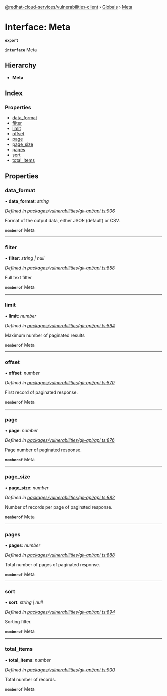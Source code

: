 [@redhat-cloud-services/vulnerabilities-client](../README.md) › [Globals](../globals.md) › [Meta](meta.md)

# Interface: Meta

**`export`** 

**`interface`** Meta

## Hierarchy

* **Meta**

## Index

### Properties

* [data_format](meta.md#data_format)
* [filter](meta.md#filter)
* [limit](meta.md#limit)
* [offset](meta.md#offset)
* [page](meta.md#page)
* [page_size](meta.md#page_size)
* [pages](meta.md#pages)
* [sort](meta.md#sort)
* [total_items](meta.md#total_items)

## Properties

###  data_format

• **data_format**: *string*

*Defined in [packages/vulnerabilities/git-api/api.ts:906](https://github.com/RedHatInsights/javascript-clients/blob/master/packages/vulnerabilities/git-api/api.ts#L906)*

Format of the output data, either JSON (default) or CSV.

**`memberof`** Meta

___

###  filter

• **filter**: *string | null*

*Defined in [packages/vulnerabilities/git-api/api.ts:858](https://github.com/RedHatInsights/javascript-clients/blob/master/packages/vulnerabilities/git-api/api.ts#L858)*

Full text filter

**`memberof`** Meta

___

###  limit

• **limit**: *number*

*Defined in [packages/vulnerabilities/git-api/api.ts:864](https://github.com/RedHatInsights/javascript-clients/blob/master/packages/vulnerabilities/git-api/api.ts#L864)*

Maximum number of paginated results.

**`memberof`** Meta

___

###  offset

• **offset**: *number*

*Defined in [packages/vulnerabilities/git-api/api.ts:870](https://github.com/RedHatInsights/javascript-clients/blob/master/packages/vulnerabilities/git-api/api.ts#L870)*

First record of paginated response.

**`memberof`** Meta

___

###  page

• **page**: *number*

*Defined in [packages/vulnerabilities/git-api/api.ts:876](https://github.com/RedHatInsights/javascript-clients/blob/master/packages/vulnerabilities/git-api/api.ts#L876)*

Page number of paginated response.

**`memberof`** Meta

___

###  page_size

• **page_size**: *number*

*Defined in [packages/vulnerabilities/git-api/api.ts:882](https://github.com/RedHatInsights/javascript-clients/blob/master/packages/vulnerabilities/git-api/api.ts#L882)*

Number of records per page of paginated response.

**`memberof`** Meta

___

###  pages

• **pages**: *number*

*Defined in [packages/vulnerabilities/git-api/api.ts:888](https://github.com/RedHatInsights/javascript-clients/blob/master/packages/vulnerabilities/git-api/api.ts#L888)*

Total number of pages of paginated response.

**`memberof`** Meta

___

###  sort

• **sort**: *string | null*

*Defined in [packages/vulnerabilities/git-api/api.ts:894](https://github.com/RedHatInsights/javascript-clients/blob/master/packages/vulnerabilities/git-api/api.ts#L894)*

Sorting filter.

**`memberof`** Meta

___

###  total_items

• **total_items**: *number*

*Defined in [packages/vulnerabilities/git-api/api.ts:900](https://github.com/RedHatInsights/javascript-clients/blob/master/packages/vulnerabilities/git-api/api.ts#L900)*

Total number of records.

**`memberof`** Meta
